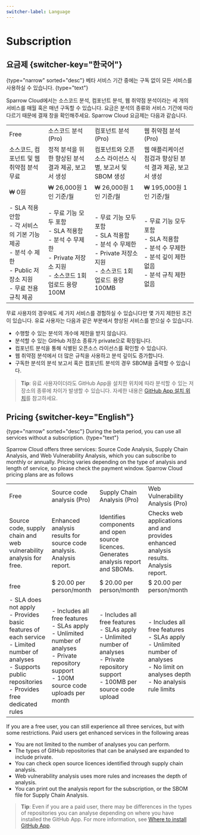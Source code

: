 ```yaml
---
switcher-label: Language
---
```


# Subscription


## 요금제 {switcher-key="한국어"}

{type="narrow" sorted="desc"}
베타 서비스 기간 중에는 구독 없이 모든 서비스를 사용하실 수 있습니다.
{type="text"}

Sparrow Cloud에서는 소스코드 분석, 컴포넌트 분석, 웹 취약점 분석이라는 세 개의 서비스를 매월 혹은 매년 구독할 수 있습니다. 요금은 분석의 종류와 서비스 기간에 따라 다르기 때문에 결재 창을 확인해주세요.
Sparrow Cloud 요금제는 다음과 같습니다.

<table>
<tr>
<td>Free</td>
<td>소스코드 분석 (Pro)</td>
<td>컴포넌트 분석 (Pro)</td>
<td>웹 취약점 분석 (Pro)</td>
</tr>
<tr>
<td>소스코드, 컴포넌트 및 웹 취약점 분석 무료</td>
<td>정적 분석을 위한 향상된 분석 결과 제공, 
보고서 생성</td>
<td>컴포넌트와 오픈소스 라이선스 식별, 보고서 및 SBOM 생성</td>
<td>웹 애플리케이션 점검과
향상된 분석 결과 제공, 보고서 생성</td>
</tr>
<tr>
<td>₩ 0원</td>
<td>₩ 26,000원
1인 기준/월</td>
<td>₩ 26,000원
1인 기준/월</td>
<td>₩ 195,000원
1인 기준/월</td>
</tr>
<tr>
<td>- SLA 적용 안함<br>
- 각 서비스의 기본 기능 제공<br>
- 분석 수 제한<br>
- Public 저장소 지원<br>
- 무료 전용 규칙 제공</td>
<td>- 무료 기능 모두 포함<br>
- SLA 적용함<br>
- 분석 수 무제한<br>
- Private 저장소 지원<br>
- 소스코드 1회 업로드 용량 100M</td>
<td>- 무료 기능 모두 포함<br>
- SLA 적용함<br>
- 분석 수 무제한<br>
- Private 저장소 지원<br>
- 소스코드 1회 업로드 용량 100MB</td>
<td>- 무료 기능 모두 포함<br>
- SLA 적용함<br>
- 분석 수 무제한<br>
- 분석 깊이 제한 없음<br>
- 분석 규칙 제한 없음</td>
</tr>
</table>

무료 사용자의 경우에도 세 가지 서비스를 경험하실 수 있습니다만 몇 가지 제한된 조건이 있습니다. 유료 사용자는 다음과 같은 부분에서 향상된 서비스를 받으실 수 있습니다.
- 수행할 수 있는 분석의 개수에 제한을 받지 않습니다.
- 분석할 수 있는 GitHub 저장소 종류가 private으로 확장됩니다.
- 컴포넌트 분석을 통해 식별된 오픈소스 라이선스를 확인할 수 있습니다.
- 웹 취약점 분석에서 더 많은 규칙을 사용하고 분석 깊이도 증가합니다.
- 구독한 분석의 분석 보고서 혹은 컴포넌트 분석의 경우 SBOM을 출력할 수 있습니다. 

> **Tip**: 유료 사용자이더라도 GitHub App을 설치한 위치에 따라 분석할 수 있는 저장소의 종류에 차이가 발생할 수 있습니다. 자세한 내용은 [GitHub App 설치 위치](http://localhost:63342/Cloud_Guide/preview/%ED%94%84%EB%A1%9C%EC%A0%9D%ED%8A%B8%EC%99%80-%EB%B6%84%EC%84%9D.html#github-app)를 참고하세요.



## Pricing {switcher-key="English"}

{type="narrow" sorted="desc"}
During the beta period, you can use all services without a subscription.
{type="text"}


Sparrow Cloud offers three services: Source Code Analysis, Supply Chain Analysis, and Web Vulnerability Analysis, which you can subscribe to monthly or annually. Pricing varies depending on the type of analysis and length of service, so please check the payment window.
Sparrow Cloud pricing plans are as follows

<table>
<tr>
<td>Free</td>
<td>Source code analysis (Pro)</td>
<td>Supply Chain Analysis (Pro)</td>
<td>Web Vulnerability Analysis (Pro)</td>
</tr>
<tr>
<td>Source code, supply chain and web vulnerability analysis for free.</td>
<td>Enhanced analysis results for source code analysis.
 Analysis report.</td>
<td>Identifies components and open source licences.
Generates analysis report and SBOMs.</td>
<td>Checks web applications and
and provides enhanced analysis results.
 Analysis report.</td>
</tr>
<tr>
<td>free</td>
<td>$ 20.00
per person/month</td>
<td>$ 20.00
per person/month</td>
<td>$ 20.00
per person/month</td>
</tr>
<tr>
<td>- SLA does not apply<br>
- Provides basic features of each service<br>
- Limited number of analyses<br>
- Supports public repositories<br>
- Provides free dedicated rules</td>
<td>- Includes all free features<br>
- SLAs apply<br>
- Unlimited number of analyses<br>
- Private repository support<br>
- 100M source code uploads per month</td>
<td>- Includes all free features<br>
- SLAs apply<br>
- Unlimited number of analyses<br>
- Private repository support<br>
- 100MB per source code upload</td>
<td>- Includes all free features<br>
- SLAs apply<br>
- Unlimited number of analyses<br>
- No limit on analyses depth<br>
- No analysis rule limits</td>
</tr>
</table>

If you are a free user, you can still experience all three services, but with some restrictions. Paid users get enhanced services in the following areas
- You are not limited to the number of analyses you can perform.
- The types of GitHub repositories that can be analysed are expanded to include private.
- You can check open source licences identified through supply chain analysis.
- Web vulnerability analysis uses more rules and increases the depth of analysis.
- You can print out the analysis report for the subscription, or the SBOM file for Supply Chain Analysis.

> **Tip**: Even if you are a paid user, there may be differences in the types of repositories you can analyse depending on where you have installed the GitHub App. For more information, see [Where to install GitHub App](http://localhost:63342/Cloud_Guide/preview/%ED%94%84%EB%A1%9C%EC%A0%9D%ED%8A%B8%EC%99%80-%EB%B6%84%EC%84%9D.html#github-app).


